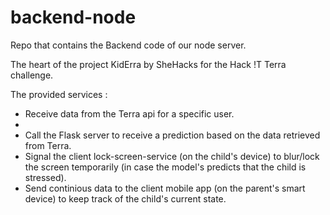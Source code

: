 # backend-node
Repo that contains the Backend code of our node server.

The heart of the project KidErra by SheHacks for the Hack !T Terra challenge.

The provided services :
- Receive data from the Terra api for a specific user.
- 
- Call the Flask server to receive a prediction based on the data retrieved from Terra.
- Signal the client lock-screen-service (on the child's device) to blur/lock the screen temporarily (in case the model's predicts that the child is stressed).
- Send continious data to the client mobile app (on the parent's smart device) to keep track of the child's current state.
